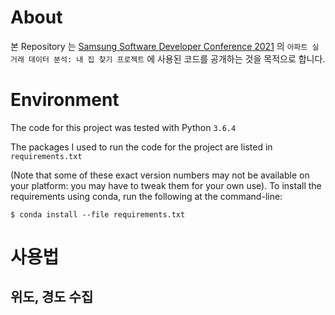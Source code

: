 # About

본 Repository 는 [Samsung Software Developer Conference 2021](https://www.soscon.net/) 의 `아파트 실거래 데이터 분석: 내 집 찾기 프로젝트` 에 사용된 코드를 공개하는 것을 목적으로 합니다.

# Environment

The code for this project was tested with Python `3.6.4`

The packages I used to run the code for the project are listed in `requirements.txt`

(Note that some of these exact version numbers may not be available on your platform: you may have to tweak them for your own use). To install the requirements using conda, run the following at the command-line:

```
$ conda install --file requirements.txt
```



# 사용법

## 위도, 경도 수집
